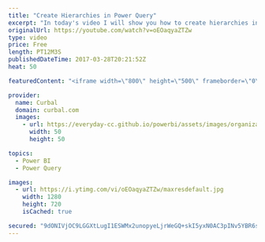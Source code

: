 ```yaml
---
title: "Create Hierarchies in Power Query"
excerpt: "In today's video I will show you how to create hierarchies in Power Query. I showed you in a previous video how to create hierarchies using DAX: https://www.youtube.com/watch?v=EzfLJFEKV8I but this time we will use Power Query.  Link to PowerBI file: http://gofile.me/2kEOD/kr5z9Do2H   Looking for a download"
originalUrl: https://youtube.com/watch?v=oEOaqyaZTZw
type: video
price: Free
length: PT12M3S
publishedDateTime: 2017-03-28T20:21:52Z
heat: 50

featuredContent: "<iframe width=\"800\" height=\"500\" frameborder=\"0\" src=\"https://www.youtube.com/embed/oEOaqyaZTZw\" allow=\"accelerometer; autoplay; encrypted-media; gyroscope; picture-in-picture\" allowfullscreen></iframe>"

provider:
  name: Curbal
  domain: curbal.com
  images:
    - url: https://everyday-cc.github.io/powerbi/assets/images/organizations/curbal.com-50x50.jpg
      width: 50
      height: 50

topics:
  - Power BI
  - Power Query

images:
  - url: https://i.ytimg.com/vi/oEOaqyaZTZw/maxresdefault.jpg
    width: 1280
    height: 720
    isCached: true

secured: "9dONIVjOC9LGGXtLugI1ESWMx2unopyeLjrWeGQ+skI5yxN0AC3pINv5YBR6sit+hTMF2145kCWvhX0BRtapLfnvXmc5lyxhkyhfAQhCJQiIqp2ykyXUmLrn7roTwHffulvMKU9UI8STtH1dtfazafQzAetjEu16KleV2A4I/4OP7Zm3cFydhTRe8lH5KMA0rOjNx/h024l6PLnLzQ99wZR4FhKVuMHvvmlhC9wA7UJemW60wyyXk6GKzdupfTJS/DEHJal9uM8ZhqunC1eYAO+0ouj39nRG98zCnBUumtea42WDvfd8UYqPOzewjlSpg1aXwDUhBpnARwVuNVdFR9l7T35TsQ4ZfWtwZNHUpkPACS7rODds5v2EtliNrhwt4DDEw7p/lSBqdGaIDocm1lVrSeLRfWln/McWxeYqr9E=;y7oXsgJQ5Z89IfTqkJb0Pg=="
---
```


